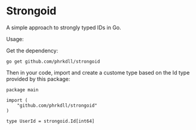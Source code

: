 # Strongoid

A simple approach to strongly typed IDs in Go.

Usage:

Get the dependency:
```shell
go get github.com/phrkdll/strongoid
```

Then in your code, import and create a custome type based on the Id type provided by this package:
```golang
package main

import (
    "github.com/phrkdll/strongoid"
)

type UserId = strongoid.Id[int64]
```